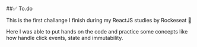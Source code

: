##:white_check_mark: To.do 

This is the first challange I finish during my ReactJS studies by Rockeseat :rocket:

Here I was able to put hands on the code and practice some concepts like how handle click events, state and immutability.
